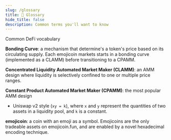 ```yaml
---
slug: /glossary
title: 🐒 Glossary
hide_title: false
description: Common terms you'll want to know
---
```


<!---
cspell:word degen
cspell:word larps
-->

Common DeFi vocabulary

**Bonding Curve**: a mechanism that determine's a token's price based on its
circulating supply. Each emojicoin markets starts in a bonding curve
(implemented as a CLAMM) before transitioning to a CPAMM.

**Concentrated Liquidity Automated Market Maker (CLAMM)**: an AMM design where
liquidity is selectively confined to one or multiple price ranges.

**Constant Product Automated Market Maker (CPAMM)**: the most popular AMM design

- Uniswap v2 style (`xy = k`), where `x` and `y` represent the quantities of two
  assets in a liquidity pool, and `k` is a constant.

**emojicoin**: a coin with an emoji as a symbol. Emojicoins are the only
tradeable assets on emojicoin.fun, and are enabled by a novel hexadecimal
encoding technique.

<!---
**Degen**: Someone who LARPS as a gambler but doesn't actually make any money.

- Tim: I love NFTs and Web3.  I'm such a degen.

**Degenerate**: Professional gambler that finds asymmetric opportunities that
the rest of the market overlooks

- "She was a degenerate, she longed BTC in 2010."

**Degenerately**: The act of finding asymmetric opportunities that the rest of
the market overlooks.

- We degenerately bought the entire supply of three emojicoins this morning."
-->
